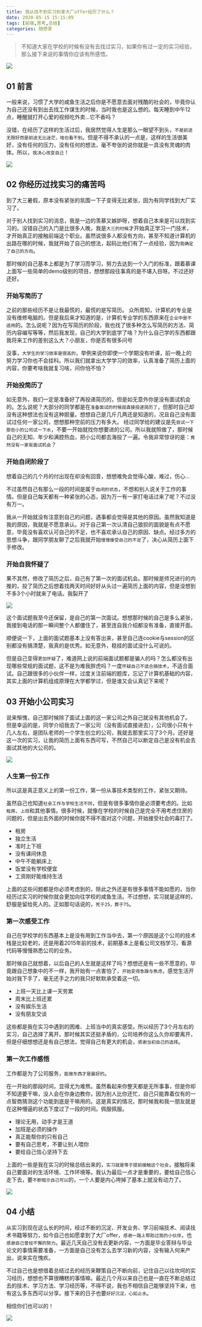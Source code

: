```yaml
---
title: 我从找不到实习到拿大厂offer经历了什么？
date: 2020-05-15 15:15:09
tags: [前端,思考,总结]
categories: 随想录
---
```


> 不知道大家在学校的时候有没有去找过实习，如果你有过一定的实习经验，那么接下来说的事情你应该有所感悟。


![](../common/1.gif)


## 01 前言
一般来说，习惯了大学的咸鱼生活之后你是不愿意去面对残酷的社会的，毕竟你认为自己还没有到出去找工作谋生的时候，当时我也是这么想的。每天睡到中午12点，睡醒就打开心爱的视频吃外卖...它不香吗？

没错，在经历了这样的生活过后，我居然觉得人生是那么一眼望不到头，`不是前途无限好而是前途无比迷茫，啥也看不到`。但是不得不承认的一点是，这样的生活很美好，没有任何的压力，没有任何的想法，毫不夸张的说你就是一具没有灵魂的肉体。所以，`我决心改变自己`！


![](https://imgkr.cn-bj.ufileos.com/33cffb34-a56d-4c99-8b55-e211e053c328.png)


## 02 你经历过找实习的痛苦吗

到了大三暑假，原本没有紧张的氛围一下子变得无比紧张，因为有同学找到大厂实习了。

对于别人找到实习的消息，我是一边的羡慕又嫉妒呀，想着自己本来是可以找到实习的。没错自己的入门是比很多人晚，我是`大三的时候`才开始真正学习一门技术，才开始真正的接触前端这个职业。虽然说很多人都没有方向，甚至不知道计算机的出路在哪的时候，我就开始了自己的想法，起码比他们有了一点经验，因为`我确定了自己的方向`。

那时候的自己基本上都是为了学习而学习，努力去达到一个入门的标准，跟着慕课上面写一些简单的demo级别的项目，想想那段往事真的是不堪入目呀。不过还好还好。

### 开始写简历了

之前的那些经历不是让我最慌的，最慌的是写简历。
众所周知，计算机的专业是没有维修电脑的。但是我后来才知道的是，计算机专业学的东西原来在`企业中是不适用`的。怎么说呢？因为在写简历的阶段，我也找了很多种怎么写简历的方法、简历内容编写等等，然后我发现，自己的大学到底学了啥？为什么自己学的东西都跟我将来工作的差别这么大？小朋友，你是否有很多问号

没事，`大学生的学习效率是很高的`，举例来说你即使一个学期没有听课，前一晚上的努力学习你也不会挂科。所以我们就拿出大学学习的效率，认真准备了简历上面的内容，你要考啥我就复习啥，问你怕不怕？

### 开始投简历了

如无意外，我们一定是准备好了再投递简历的，但是如无意外你是没有面试机会的。怎么说呢？大部分的同学都是在`准备面试的时候就直接投递简历了`，但那时自己却没有这种想法也没有这种胆量。想想自己是几斤几两还是知道的，况且自己没有面试过任何一家公司，想想那种空前的压力有多大。
经过同学给的建议是先`尝试一下那些小的公司试一下水`，不要一开始就找你想要进的公司。所以我就照做了，那时候自己的无知、年少和满腔热血，把小公司都去海投了一遍。令我非常惊讶的是：`竟然没有一家有面试机会`？

### 开始自闭阶段了

想着自己的几个月的付出现在却没有回音，想想难免会觉得心酸，难过，伤心...

不过虽然自己有那么一段的时间是属于`自闭的状态`，不想和别人说关于工作的事情。但是自己每天都有一种紧张的心态，因为万一有一家打电话过来了呢？不过没有万一。

我从一开始就没有注意到自己的问题，遇事都会觉得是其他的原因。虽然我知道是我的原因，我就是不愿意承认。对于自己第一次认清自己狼狈的面貌是有点不愿意，毕竟没有喜欢认可自己的不足，也不喜欢承认自己的原因、缺点。经过多方的思想斗争，跟同学朋友聊了之后我就开始`慢慢接受自己的不足`了，决心从简历上面下手修改。

### 开始自我怀疑了

果不其然，修改了简历之后，自己有了第一次的面试机会。那时候是师兄进行的内推的，投了简历之后想着找两天时间好好从头过一遍简历上面的内容，但是没想到不多3个小时就来了电话。我裂开了


![](https://imgkr.cn-bj.ufileos.com/8445e891-1ba1-4761-9515-60998dbfc31a.png)


这个面试题我至今还保留，是自己的第一次面试。想想那时候的自己是多么紧张，我接到电话的那一瞬间整个人都僵住了，甚至连自我介绍都没有准备，直接开面。

顺便说一下，上面的面试题基本上没有答出来，甚至自己连cookie与session的区别都没有搞清楚，我真的是优秀。如无意外，稳挂的面试没什么可说的。

但是自己变得`更加怀疑`了，难道网上说的前端面试题都是骗人的吗？怎么都没有出现哪些常规的面试题，这不是为难我胖虎吗？一度`怀疑自己不适合搞技术`，不适合面试。自己跟很多的小伙伴一样，过度关注前端的题库，忘记了计算机基础的内容，其实上面的计算机组成原理在大学都学过，但是谁又会认真记下来呢？

## 03 开始小公司实习

说来惭愧，自己那时候除了面试上面的这一家公司之外自己就没有其他机会了。
但是幸运的是，同学介绍我去了一家公司（没有面试直接进去），公司很小只有十几人左右，是团队老师的一个学生创立的公司，我就去那里实习了3个月。还好是这一次的实习，让我的简历上面有东西可写，不然自己可以断定自己是没有机会去面试其他的大公司的。


![](https://imgkr.cn-bj.ufileos.com/1cd1a3f4-e27b-4741-94ce-44a9f4ccdf86.png)


### 人生第一份工作

所以这是真正意义上的第一份工作，第一份从事技术类型的工作，紧张又期待。

虽然自己也知道`社会工作与学校生活不同`，但是有很多事情你是必须要考虑的。比如`租房`、`上班`和其他事情。很多时候，就像在学校的时候自己是完全不用考虑住房的问题的，但是出去外面的时候你就不得不面对这个问题，开始接受社会的毒打了。

- 租房
- 独立生活
- 准时上下班
- 没有课间休息
- 中午不能躺床上
- 饭堂没有学校便宜
- 工资刚好能维持生活

上面的这些问题都是你必须考虑到的，除此之外还是有很多事情不能如愿的，当你经历过实习的时候你就会更加向往学校的咸鱼生活。不过想想，实习就是这样的，舒服是留给死人的。正如那句话说的，`死于25，葬于75`。

### 第一次感受工作

自己在学校学的东西基本上是没有用到工作当中去，第一个原因是这个公司的技术栈是比较老的，还是用着2015年前的技术，前期基本上是看公司文档学习，看源代码等慢慢熟悉公司的业务。

那时候自己就想着，以后自己的人生就是这样了吗？想想还是有一些不愿意的，毕竟跟自己想象中的不一样，我开始有一点害怕了，`开始变得急躁与焦虑`，感觉生活开始对我下手了，毫无还手之力的我只好默默承受着这一切。

- 上班一天比上课一天劳累
- 周末比上班还累
- 没有娱乐生活
- 没有朋友交谈

这些都是我在实习中遇到的困难、上班当中的真实感受。所以经历了3个月左右的实习，自己选择了离开。那时候其实还挺矛盾的，公司培养你这么久你却要离开，但是仔细想想还是有自己想法，觉得自己有更大的机会，`感谢当初自己的选择`。

### 第一次工作感悟

工作都是为了公司服务，`能做东西才是最好的`。

在一开始的那段时间，显得尤为难熬。虽然看起来你整天都是无所事事，但是你却不知道要干嘛，没人会在你身边教你，因为别人比你还忙，自己只能靠着仅有的一点智商猜测这个功能到底是干嘛用的。这是真实的情况，那时候我和我一朋友就是在这种懵逼的状态下度过了一段的时间。佩服佩服。

- 理论无用，动手才是王道
- 加班是必须的操作
- 真正能帮你的只有自己
- 要有自己思考，不要让别人喂你
- 要给自己信心坚持下去

上面的一些是我在实习的时候总结出来的，`实习就是等于提前接触这个社会`，接触将来自己要面对的生活环境、工作环境等。我认为最后一点才是重要的，要给自己信心走下去，要`不断暗示自己可以`的，一个人要是内心垮掉了基本上就没有动力了。


![](https://imgkr.cn-bj.ufileos.com/49d75235-7fd3-4274-b991-e87da564fdd9.png)


## 04 小结
从实习到现在这么长的时间，经过不断的沉淀、开发业务、学习前端技术、阅读技术书籍等努力，如今自己也如愿拿到了大厂offer，`感谢一路上帮助过我的小伙伴`，也`感谢自己曾经不懈的努力`。最近几天自己没有去更新内容，一方面是毕业答辩与毕业论文的事情需要准备，一方面是自己没有怎么去学习新的内容，没有输入何来产出，说来实在愧疚。

不过自己也是想借着总结过去的经历来鞭策自己不断向前，记住自己以往坎坷的实习经历，想想也不算很糟糕的事情嘛。最近几个月以来自己也是一直在不断总结过去的技术、学习方法、学习经历等，不得不说，我也不相信自己能够坚持下来，也有这么多东西可以分享。接下来的日子也要`好好沉淀，心如止水`。

相信你们也可以的！


![](../common/2.gif)

